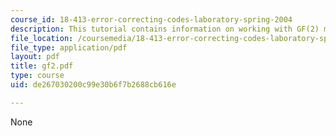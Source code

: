 ```yaml
---
course_id: 18-413-error-correcting-codes-laboratory-spring-2004
description: This tutorial contains information on working with GF(2) matrices.
file_location: /coursemedia/18-413-error-correcting-codes-laboratory-spring-2004/de267030200c99e30b6f7b2688cb616e_gf2.pdf
file_type: application/pdf
layout: pdf
title: gf2.pdf
type: course
uid: de267030200c99e30b6f7b2688cb616e

---
```

None